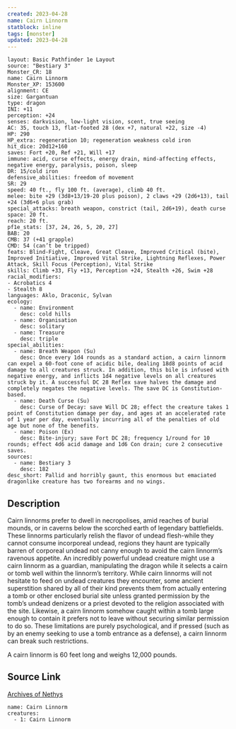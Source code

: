 ```yaml
---
created: 2023-04-28
name: Cairn Linnorm
statblock: inline
tags: [monster]
updated: 2023-04-28
---
```

```statblock
layout: Basic Pathfinder 1e Layout
source: "Bestiary 3"
Monster_CR: 18
name: Cairn Linnorm
Monster_XP: 153600
alignment: CE
size: Gargantuan
type: dragon
INI: +11
perception: +24
senses: darkvision, low-light vision, scent, true seeing
AC: 35, touch 13, flat-footed 28 (dex +7, natural +22, size -4)
HP: 290
HP_extra: regeneration 10; regeneration weakness cold iron
hit_dice: 20d12+160
saves: Fort +20, Ref +21, Will +17
immune: acid, curse effects, energy drain, mind-affecting effects, negative energy, paralysis, poison, sleep
DR: 15/cold iron
defensive_abilities: freedom of movement
SR: 29
speed: 40 ft., fly 100 ft. (average), climb 40 ft.
melee: bite +29 (3d8+13/19-20 plus poison), 2 claws +29 (2d6+13), tail +24 (3d6+6 plus grab)
special_attacks: breath weapon, constrict (tail, 2d6+19), death curse
space: 20 ft.
reach: 20 ft.
pf1e_stats: [37, 24, 26, 5, 20, 27]
BAB: 20
CMB: 37 (+41 grapple)
CMD: 54 (can’t be tripped)
feats: Blind-Fight, Cleave, Great Cleave, Improved Critical (bite), Improved Initiative, Improved Vital Strike, Lightning Reflexes, Power Attack, Skill Focus (Perception), Vital Strike
skills: Climb +33, Fly +13, Perception +24, Stealth +26, Swim +28
racial_modifiers:
- Acrobatics 4
- Stealth 8
languages: Aklo, Draconic, Sylvan
ecology:
  - name: Environment
    desc: cold hills
  - name: Organisation
    desc: solitary
  - name: Treasure
    desc: triple
special_abilities:
  - name: Breath Weapon (Su)
    desc: Once every 1d4 rounds as a standard action, a cairn linnorm can expel a 60-foot cone of acidic bile, dealing 18d8 points of acid damage to all creatures struck. In addition, this bile is infused with negative energy, and inflicts 1d4 negative levels on all creatures struck by it. A successful DC 28 Reflex save halves the damage and completely negates the negative levels. The save DC is Constitution-based.
  - name: Death Curse (Su)
    desc: Curse of Decay: save Will DC 28; effect the creature takes 1 point of Constitution damage per day, and ages at an accelerated rate of 1 year per day, eventually incurring all of the penalties of old age but none of the benefits.
  - name: Poison (Ex)
    desc: Bite-injury; save Fort DC 28; frequency 1/round for 10 rounds; effect 4d6 acid damage and 1d6 Con drain; cure 2 consecutive saves.
sources:
  - name: Bestiary 3
    desc: 182
desc_short: Pallid and horribly gaunt, this enormous but emaciated dragonlike creature has two forearms and no wings.
```
## Description
Cairn linnorms prefer to dwell in necropolises, amid reaches of burial mounds, or in caverns below the scorched earth of legendary battlefields. These linnorms particularly relish the flavor of undead flesh-while they cannot consume incorporeal undead, regions they haunt are typically barren of corporeal undead not canny enough to avoid the cairn linnorm’s ravenous appetite. An incredibly powerful undead creature might use a cairn linnorm as a guardian, manipulating the dragon while it selects a cairn or tomb well within the linnorm’s territory. While cairn linnorms will not hesitate to feed on undead creatures they encounter, some ancient superstition shared by all of their kind prevents them from actually entering a tomb or other enclosed burial site unless granted permission by the tomb’s undead denizens or a priest devoted to the religion associated with the site. Likewise, a cairn linnorm somehow caught within a tomb large enough to contain it prefers not to leave without securing similar permission to do so. These limitations are purely psychological, and if pressed (such as by an enemy seeking to use a tomb entrance as a defense), a cairn linnorm can break such restrictions.

A cairn linnorm is 60 feet long and weighs 12,000 pounds.
## Source Link
[Archives of Nethys](https://aonprd.com/MonsterDisplay.aspx?ItemName=Cairn%20Linnorm)
```encounter-table
name: Cairn Linnorm
creatures:
  - 1: Cairn Linnorm
```
